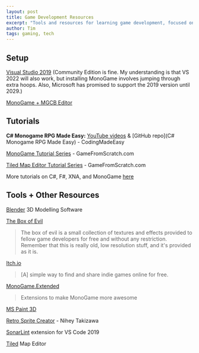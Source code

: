 ```yaml
---
layout: post
title: Game Development Resources
excerpt: "Tools and resources for learning game development, focused on C# and MonoGame."
author: Tim
tags: gaming, tech
---
```


## Setup
[Visual Studio 2019](https://docs.microsoft.com/en-us/visualstudio/releases/2019/release-notes) (Community Edition is fine. My understanding is that VS 2022 will also work, but installing MonoGame involves jumping through extra hoops. Also, Microsoft has promised to support the 2019 version until 2029.)

[MonoGame + MGCB Editor](https://docs.monogame.net/articles/getting_started/1_setting_up_your_development_environment_windows.html)


## Tutorials
**C# Monogame RPG Made Easy:** [YouTube videos](https://www.youtube.com/playlist?list=PLHJE4y54mpC5hrlDv8yFHPfrSNhqFoA0h) & [GitHub repo](C# Monogame RPG Made Easy) - CodingMadeEasy

[MonoGame Tutorial Series](https://gamefromscratch.com/monogame-tutorial-series/) - GameFromScratch.com

[Tiled Map Editor Tutorial Series](https://gamefromscratch.com/tiled-map-editor-tutorial-series/) - GameFromScratch.com

More tutorials on C#, F#, XNA, and MonoGame [here](https://docs.monogame.net/articles/tutorials.html)


## Tools + Other Resources
[Blender](https://www.blender.org/) 3D Modelling Software

[The Box of Evil](https://www.studioevil.com/downloads?rq=box+of+evil) 
> The box of evil is a small collection of textures and effects provided to fellow game developers for free and without any restriction.
> Remember that this is really old, low resolution stuff, and it's provided as it is.

[Itch.io](https://itch.io/)
> [A] simple way to find and share indie games online for free.

[MonoGame.Extended](https://www.monogameextended.net/)
> Extensions to make MonoGame more awesome

[MS Paint 3D](https://en.wikipedia.org/wiki/Paint_3D)

[Retro Sprite Creator](https://retro-sprite-creator.nihey.org/character/eyJiYXNlIjoiMWViOTI5ZjEiLCJib2R5IjoiOTg2NmJhNWEifQ==) - Nihey Takizawa

[SonarLint](https://www.sonarlint.org/visualstudio) extension for VS Code 2019

[Tiled](https://www.mapeditor.org/) Map Editor
